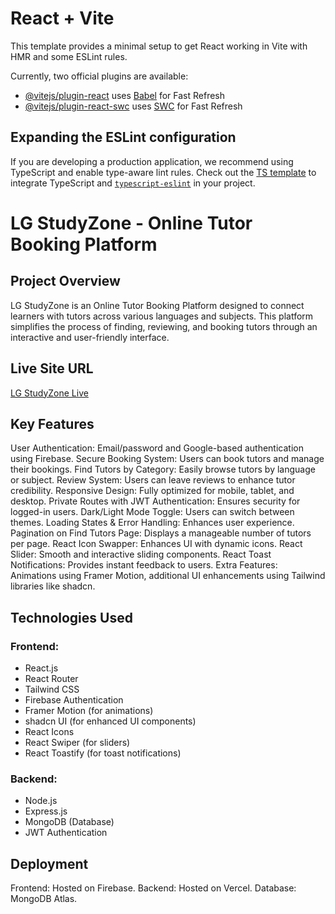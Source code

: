 # React + Vite

This template provides a minimal setup to get React working in Vite with HMR and some ESLint rules.

Currently, two official plugins are available:

- [@vitejs/plugin-react](https://github.com/vitejs/vite-plugin-react/blob/main/packages/plugin-react/README.md) uses [Babel](https://babeljs.io/) for Fast Refresh
- [@vitejs/plugin-react-swc](https://github.com/vitejs/vite-plugin-react-swc) uses [SWC](https://swc.rs/) for Fast Refresh

## Expanding the ESLint configuration

If you are developing a production application, we recommend using TypeScript and enable type-aware lint rules. Check out the [TS template](https://github.com/vitejs/vite/tree/main/packages/create-vite/template-react-ts) to integrate TypeScript and [`typescript-eslint`](https://typescript-eslint.io) in your project.

# LG StudyZone - Online Tutor Booking Platform

## Project Overview
LG StudyZone is an Online Tutor Booking Platform designed to connect learners with tutors across various languages and subjects. This platform simplifies the process of finding, reviewing, and booking tutors through an interactive and user-friendly interface.

## Live Site URL
[LG StudyZone Live](https://learn-language-45564.firebaseapp.com/login)

## Key Features
User Authentication: Email/password and Google-based authentication using Firebase.
Secure Booking System: Users can book tutors and manage their bookings.
Find Tutors by Category: Easily browse tutors by language or subject.
Review System: Users can leave reviews to enhance tutor credibility.
Responsive Design: Fully optimized for mobile, tablet, and desktop.
Private Routes with JWT Authentication: Ensures security for logged-in users.
Dark/Light Mode Toggle: Users can switch between themes.
Loading States & Error Handling: Enhances user experience.
Pagination on Find Tutors Page: Displays a manageable number of tutors per page.
React Icon Swapper: Enhances UI with dynamic icons.
React Slider: Smooth and interactive sliding components.
React Toast Notifications: Provides instant feedback to users.
Extra Features: Animations using Framer Motion, additional UI enhancements using Tailwind libraries like shadcn.

## Technologies Used
### Frontend:
- React.js
- React Router
- Tailwind CSS
- Firebase Authentication
- Framer Motion (for animations)
- shadcn UI (for enhanced UI components)
- React Icons
- React Swiper (for sliders)
- React Toastify (for toast notifications)

### Backend:
- Node.js
- Express.js
- MongoDB (Database)
- JWT Authentication


## Deployment
Frontend: Hosted on Firebase.
Backend: Hosted on Vercel.
Database: MongoDB Atlas.
